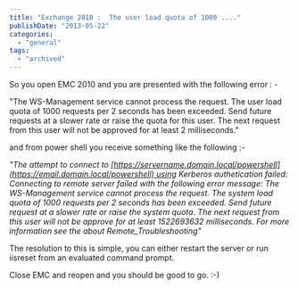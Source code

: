 ```yaml
---
title: "Exchange 2010 :  The user load quota of 1000 ...."
publishDate: "2013-05-22"
categories: 
  - "general"
tags:
  - "archived"
---
```


So you open EMC 2010 and you are presented with the following error : -

"The WS-Management service cannot process the request. The user load quota of 1000 requests per 2 seconds has been exceeded. Send future requests at a slower rate or raise the quota for this user. The next request from this user will not be approved for at least 2 milliseconds."

and from power shell you receive something like the following :-

_"The attempt to connect to [https://servername.domain.local/powershell](https://email.domain.local/powershell) using Kerberos authetication failed: Connecting to remote server failed with the following error message: The WS-Management service cannot process the request. The system load quota of 1000 requests per 2 seconds has been exceeded. Send future request at a slower rate or raise the system quota. The next request from this user will not be approve for at least 1522693632 milliseconds. For more information see the about Remote\_Troubleshooting"_

The resolution to this is simple, you can either restart the server or run iisreset from an evaluated command prompt.

Close EMC and reopen and you should be good to go. :-)
